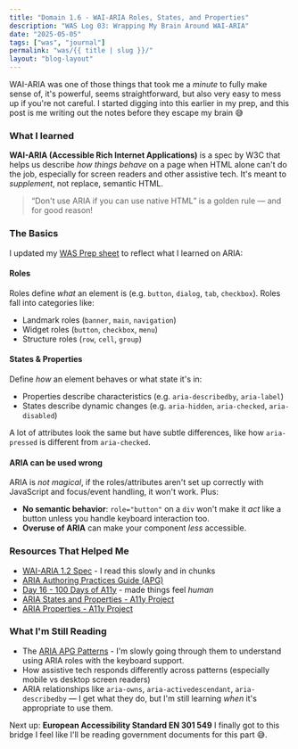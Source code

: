 ```yaml
---
title: "Domain 1.6 - WAI-ARIA Roles, States, and Properties"
description: "WAS Log 03: Wrapping My Brain Around WAI-ARIA"
date: "2025-05-05"
tags: ["was", "journal"]
permalink: "was/{{ title | slug }}/"
layout: "blog-layout"
---
```


<div class="blog">
  <p>WAI-ARIA was one of those things that took me a <em>minute</em> to fully make sense of, it's powerful, seems
    straightforward, but also very easy to mess up if you're not careful. I started digging into this earlier in my
    prep, and this post is me writing out the notes before they escape my brain 😅
  </p>

  ### What I learned

  <p><strong>WAI-ARIA (Accessible Rich Internet Applications)</strong> is a spec by W3C that helps us describe <em>how
      things behave</em> on a page when HTML alone can't do the job, especially for screen readers and other assistive
    tech. It's meant to <em>supplement</em>, not replace, semantic HTML.</p>

  <blockquote><q>Don't use ARIA if you can use native HTML</q> is a golden rule — and for good reason!</blockquote>

  ### The Basics

  I updated my <a
    href="https://docs.google.com/spreadsheets/d/1gs3P-1F4ATPrsx87_16RoQVLZVaIRI5Np2rEhnIL9fM/edit?gid=1406398338#gid=1406398338"
    target="_blank" rel="noopener noreferrer">WAS Prep sheet</a> to reflect what I learned on ARIA:

  #### Roles
  Roles define <em>what</em> an element is (e.g. `button`, `dialog`, `tab`, `checkbox`). Roles fall into categories
  like:
  - Landmark roles (`banner`, `main`, `navigation`)
  - Widget roles (`button`, `checkbox`, `menu`)
  - Structure roles (`row`, `cell`, `group`)


  #### States & Properties
  Define <em>how</em> an element behaves or what state it's in:
  - Properties describe characteristics (e.g. `aria-describedby`, `aria-label`)
  - States describe dynamic changes (e.g. `aria-hidden`, `aria-checked`, `aria-disabled`)

  A lot of attributes look the same but have subtle differences, like how `aria-pressed` is different from
  `aria-checked`.

  #### ARIA can be used wrong
  ARIA is *not magical*, if the roles/attributes aren't set up correctly with JavaScript and focus/event handling, it
  won't work.
  Plus:
  - **No semantic behavior**: `role="button"` on a `div` won't make it *act* like a button unless you handle keyboard
  interaction too.
  - **Overuse of ARIA** can make your component *less* accessible.

  ### Resources That Helped Me

  - <a href="https://www.w3.org/TR/wai-aria-1.2/" target="_blank" rel="noopener noreferrer">WAI-ARIA 1.2 Spec</a> - I
  read this slowly and in chunks
  - <a href="https://www.w3.org/WAI/ARIA/apg/practices/" target="_blank" rel="noopener noreferrer">ARIA Authoring
    Practices Guide (APG)</a>
  - <a href="https://100daysofa11y.com/2018/12/15/day-16-aria-states-and-properties-part-2/" target="_blank"
    rel="noopener noreferrer">Day 16 - 100 Days of A11y</a> - made things feel *human*
  - <a href="https://www.a11yproject.com/posts/aria-states/" target="_blank" rel="noopener noreferrer">ARIA States and
    Properties - A11y Project</a>
  - <a href="https://www.a11yproject.com/posts/aria-properties/" target="_blank" rel="noopener noreferrer">ARIA
    Properties - A11y Project</a>

  ### What I'm Still Reading
  - The <a href="https://www.w3.org/WAI/ARIA/apg/patterns/" target="_blank" rel="noopener noreferrer">ARIA APG
    Patterns</a> - I'm slowly going through them to understand using ARIA roles with the keyboard support.
  - How assistive tech responds differently across patterns (especially mobile vs desktop screen readers)
  - ARIA relationships like `aria-owns`, `aria-activedescendant`, `aria-describedby` — I get what they do, but I'm still
  learning *when* it's appropriate to use them.

  <p>Next up: <strong>European Accessibility Standard EN 301 549</strong> I finally got to this bridge I feel like I'll
    be reading government documents for this part 😅.</p>

</div>